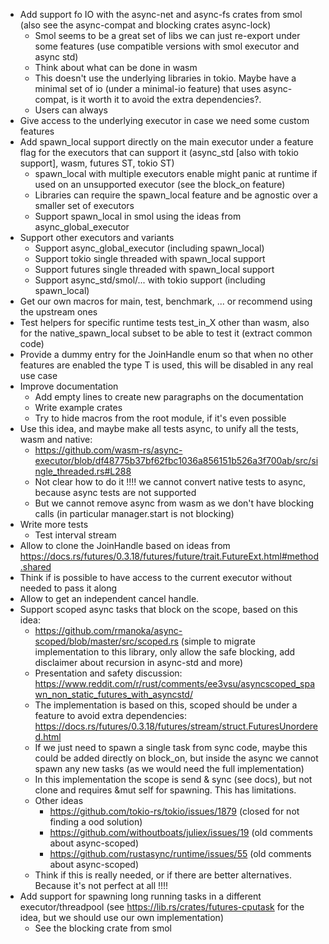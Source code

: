 - Add support fo IO with the async-net and  async-fs crates from smol (also see the async-compat and blocking crates async-lock)
    - Smol seems to be a great set of libs we can just re-export under some features (use compatible versions with smol executor and async std)
    - Think about what can be done in wasm
    - This doesn't use the underlying libraries in tokio. Maybe have a minimal set of io (under a minimal-io feature) that uses async-compat, is it worth it to avoid the extra dependencies?.
    - Users can always 
- Give access to the underlying executor in case we need some custom features
- Add spawn_local support directly on the main executor under a feature flag for the executors that can support it (async_std [also with tokio support], wasm, futures ST, tokio ST)
    - spawn_local with multiple executors enable might panic at runtime if used on an unsupported executor (see the block_on feature)
    - Libraries can require the spawn_local feature and be agnostic over a smaller set of executors
    - Support spawn_local in smol using the ideas from async_global_executor
- Support other executors and variants
    - Support async_global_executor (including spawn_local)
    - Support tokio single threaded with spawn_local support
    - Support futures single threaded with spawn_local support
    - Support async_std/smol/... with tokio support (including spawn_local)
- Get our own macros for main, test, benchmark, ... or recommend using the upstream ones
- Test helpers for specific runtime tests test_in_X other than wasm, also for the native_spawn_local subset to be able to test it (extract common code)
- Provide a dummy entry for the JoinHandle enum so that when no other features are enabled the type T is used, this will be disabled in any real use case
- Improve documentation
    - Add empty lines to create new paragraphs on the documentation
    - Write example crates
    - Try to hide macros from the root module, if it's even possible
- Use this idea, and maybe make all tests async, to unify all the tests, wasm and native:
    - https://github.com/wasm-rs/async-executor/blob/df48775b37bf62fbc1036a856151b526a3f700ab/src/single_threaded.rs#L288
    - Not clear how to do it !!!! we cannot convert native tests to async, because async tests are not supported
    - But we cannot remove async from wasm as we don't have blocking calls (in particular manager.start is not blocking)
- Write more tests
    - Test interval stream
- Allow  to clone the JoinHandle based on ideas from https://docs.rs/futures/0.3.18/futures/future/trait.FutureExt.html#method.shared
- Think if is possible to have access to the current executor without needed to pass it along
- Allow to get an independent cancel handle. 
- Support scoped async tasks that block on the scope, based on this idea:
    - https://github.com/rmanoka/async-scoped/blob/master/src/scoped.rs (simple to migrate implementation to this library, only allow the safe blocking, add disclaimer about recursion in async-std and more)
    - Presentation and safety discussion: https://www.reddit.com/r/rust/comments/ee3vsu/asyncscoped_spawn_non_static_futures_with_asyncstd/
    - The implementation is based on this, scoped should be under a feature to avoid extra dependencies: https://docs.rs/futures/0.3.18/futures/stream/struct.FuturesUnordered.html
    - If we just need to spawn a single task from sync code, maybe this could be added directly on block_on, but inside the async we cannot spawn any new tasks (as we would need the full implementation)
    - In this implementation the scope is send & sync (see docs), but  not clone  and requires &mut self for spawning. This has limitations.
    - Other ideas
        - https://github.com/tokio-rs/tokio/issues/1879 (closed for not finding a ood solution)
        - https://github.com/withoutboats/juliex/issues/19 (old comments about async-scoped)
        - https://github.com/rustasync/runtime/issues/55 (old comments about async-scoped)
    - Think if this is really needed, or if there are better alternatives. Because it's not perfect at all !!!!
- Add support for spawning long running tasks in a different executor/threadpool (see https://lib.rs/crates/futures-cputask for the idea, but we should use our own implementation)
    - See the blocking crate from smol